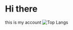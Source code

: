# Hi there
this is my account
![Top Langs](https://github-readme-stats.vercel.app/api/top-langs/?username=DavidNaderer01&theme=tokyonight)
